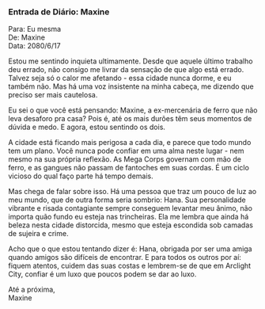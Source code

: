 ### Entrada de Diário: Maxine

Para: Eu mesma  
De: Maxine  
Data: 2080/6/17

Estou me sentindo inquieta ultimamente. Desde que aquele último trabalho deu errado, não consigo me livrar da sensação de que algo está errado. Talvez seja só o calor me afetando - essa cidade nunca dorme, e eu também não. Mas há uma voz insistente na minha cabeça, me dizendo que preciso ser mais cautelosa.

Eu sei o que você está pensando: Maxine, a ex-mercenária de ferro que não leva desaforo pra casa? Pois é, até os mais durões têm seus momentos de dúvida e medo. E agora, estou sentindo os dois.

A cidade está ficando mais perigosa a cada dia, e parece que todo mundo tem um plano. Você nunca pode confiar em uma alma neste lugar - nem mesmo na sua própria reflexão. As Mega Corps governam com mão de ferro, e as gangues não passam de fantoches em suas cordas. É um ciclo vicioso do qual faço parte há tempo demais.

Mas chega de falar sobre isso. Há uma pessoa que traz um pouco de luz ao meu mundo, que de outra forma seria sombrio: Hana. Sua personalidade vibrante e risada contagiante sempre conseguem levantar meu ânimo, não importa quão fundo eu esteja nas trincheiras. Ela me lembra que ainda há beleza nesta cidade distorcida, mesmo que esteja escondida sob camadas de sujeira e crime.

Acho que o que estou tentando dizer é: Hana, obrigada por ser uma amiga quando amigos são difíceis de encontrar. E para todos os outros por aí: fiquem atentos, cuidem das suas costas e lembrem-se de que em Arclight City, confiar é um luxo que poucos podem se dar ao luxo.

Até a próxima,  
Maxine
